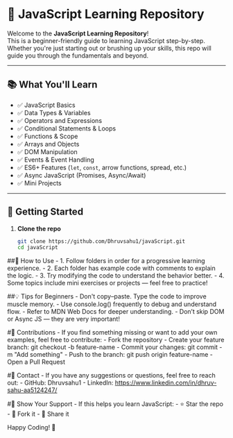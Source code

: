 # 🧠 JavaScript Learning Repository

Welcome to the **JavaScript Learning Repository**!  
This is a beginner-friendly guide to learning JavaScript step-by-step. Whether you're just starting out or brushing up your skills, this repo will guide you through the fundamentals and beyond.

---

## 📚 What You'll Learn

- ✅ JavaScript Basics  
- ✅ Data Types & Variables  
- ✅ Operators and Expressions  
- ✅ Conditional Statements & Loops  
- ✅ Functions & Scope  
- ✅ Arrays and Objects  
- ✅ DOM Manipulation  
- ✅ Events & Event Handling  
- ✅ ES6+ Features (`let`, `const`, arrow functions, spread, etc.)  
- ✅ Async JavaScript (Promises, Async/Await)  
- ✅ Mini Projects

---

## 🚀 Getting Started

1. **Clone the repo**

   ```bash
   git clone https://github.com/Dhruvsahu1/javaScript.git
   cd javaScript


##📝 How to Use
     - 1. Follow folders in order for a progressive learning experience.
     - 2. Each folder has example code with comments to explain the logic.
     - 3. Try modifying the code to understand the behavior better.
     - 4. Some topics include mini exercises or projects — feel free to practice!

  ##💡 Tips for Beginners
     -   Don't copy–paste. Type the code to improve muscle memory.
     -   Use console.log() frequently to debug and understand flow.
     -   Refer to MDN Web Docs for deeper understanding.
     -   Don’t skip DOM or Async JS — they are very important!

  #🙌 Contributions
      -  If you find something missing or want to add your own examples, feel free to contribute:
      -  Fork the repository
      -  Create your feature branch: git checkout -b feature-name
      -  Commit your changes: git commit -m "Add something"
      -  Push to the branch: git push origin feature-name
      -  Open a Pull Request

  #📧 Contact
      -  If you have any suggestions or questions, feel free to reach out:
      -  GitHub: Dhruvsahu1
      -  LinkedIn: https://www.linkedin.com/in/dhruv-sahu-aa5124247/

  #🌟 Show Your Support
      -   If this helps you learn JavaScript:
      -  ⭐ Star the repo
      -  🍴 Fork it
      -  🔄 Share it

Happy Coding! 🚀
